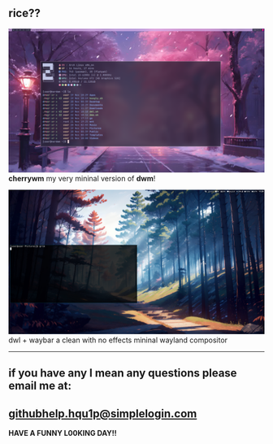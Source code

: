 **rice??**
------------------

![Preview](./assets/screenshots/dwm-screenshot.png)
**cherrywm** my very mininal version of **dwm**!

![Preview](./assets/screenshots/20231119_11h39m00s_grim.png)
dwl + waybar a clean with no effects mininal wayland compositor

------------------
if you have any I mean any questions please email me at:
--
githubhelp.hqu1p@simplelogin.com
--
**HAVE A FUNNY L00KING DAY!!**
